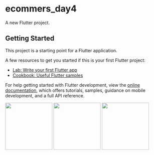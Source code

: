# ecommers_day4

A new Flutter project.

## Getting Started

This project is a starting point for a Flutter application.

A few resources to get you started if this is your first Flutter project:

- [Lab: Write your first Flutter app](https://docs.flutter.dev/get-started/codelab)
- [Cookbook: Useful Flutter samples](https://docs.flutter.dev/cookbook)

For help getting started with Flutter development, view the
[online documentation](https://docs.flutter.dev/), which offers tutorials,
samples, guidance on mobile development, and a full API reference.







<img src="https://github.com/Aksharpatel06/ecommers_day4/assets/143181114/4893e163-ac1c-4970-8aa6-a2f1002f008d" width="150">
<img src="https://github.com/Aksharpatel06/ecommers_day4/assets/143181114/1635c3d6-1e3f-4de3-b8cf-436a74f6547e" width="150">
<img src="https://github.com/Aksharpatel06/ecommers_day4/assets/143181114/777c8d2f-d366-4884-899d-cb906b2e8219" width="150">
